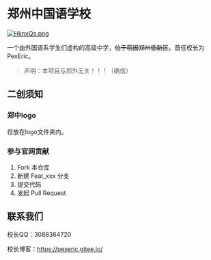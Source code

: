 # 郑州中国语学校
[![HknxQs.png](https://s4.ax1x.com/2022/02/01/HknxQs.png)](https://imgtu.com/i/HknxQs)

一个由外国语系学生们虚构的高级中学，~~位于萌国郑州低新区~~。首任校长为PexEric。

> 声明：本项目与郑外无关！！！（确信）

## 二创须知

### 郑中logo

存放在logo文件夹内。

### 参与官网贡献

1. Fork 本仓库
2. 新建 Feat_xxx 分支
3. 提交代码
4. 发起 Pull Request

## 联系我们

校长QQ：3088364720

校长博客：https://pexeric.gitee.io/

